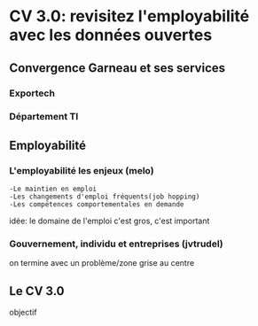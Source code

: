 # CV 3.0: revisitez l'employabilité avec les données ouvertes

## Convergence Garneau et ses services


### Exportech

### Département TI


## Employabilité

### L'employabilité les enjeux (melo)
	-Le maintien en emploi
	-Les changements d'emploi fréquents(job hopping)
	-Les compétences comportementales en demande

  idée: le domaine de l'emploi c'est gros, c'est important

### Gouvernement, individu et entreprises (jvtrudel)

on termine avec un problème/zone grise au centre

## Le CV 3.0

objectif 
